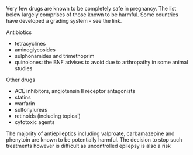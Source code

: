 Very few drugs are known to be completely safe in pregnancy. The list below largely comprises of those known to be harmful. Some countries have developed a grading system \- see the link.  
  
Antibiotics  
* tetracyclines
* aminoglycosides
* sulphonamides and trimethoprim
* quinolones: the BNF advises to avoid due to arthropathy in some animal studies

  
Other drugs  
* ACE inhibitors, angiotensin II receptor antagonists
* statins
* warfarin
* sulfonylureas
* retinoids (including topical)
* cytotoxic agents

  
The majority of antiepileptics including valproate, carbamazepine and phenytoin are known to be potentially harmful. The decision to stop such treatments however is difficult as uncontrolled epilepsy is also a risk
